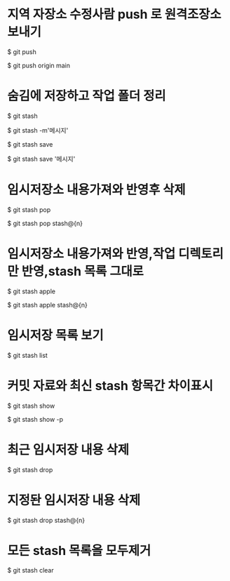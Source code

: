 <h1> 지역 자장소 수정사람 push 로 원격조장소 보내기</h1>
<p>$ git push</p>
<p>$ git push origin main</p>

<h1>숨김에 저장하고 작업 폴더 정리</h1>
<p>$ git stash</p>
<p>$ git stash -m'메시지'</p>
<p>$ git stash save</p>
<p>$ git stash save '메시지'</p>

<h1>임시저장소 내용가져와 반영후 삭제</h1>
<p>$ git stash pop</p>
<p>$ git stash pop stash@{n}</p>

<h1>임시저장소 내용가져와 반영,작업 디렉토리만 반영,stash 목록 그대로</h1>
<p>$ git stash apple</p>
<p>$ git stash apple stash@{n}</p>

<h1>임시저장 목록 보기</h1>
<p>$ git stash list</p>

<h1>커밋 자료와 최신  stash 항목간 차이표시</h1>
<p>$ git stash show </p>
<p>$ git stash show -p</p>

<h1>최근 임시저장 내용 삭제</h1>
<p>$ git stash drop</p>

<h1>지정돤 임시저장 내용 삭제</h1>
<p>$ git stash drop stash@{n}</p>

<h1>모든 stash 목록을 모두제거</h1>
<p>$ git stash clear</p>
